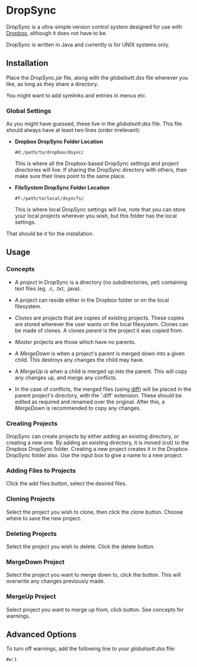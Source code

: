 DropSync
=========

DropSync is a ultra-simple version control system designed for use with [Dropbox](http://www.dropbox.com), although it does not have to be.

DropSync is written in Java and currently is for UNIX systems only.

Installation
------------

Place the _DropSync.jar_ file, along with the _globalsett.dss_ file wherever you like, as long as they share a directory.

You might want to add symlinks and entries in menus etc.

### Global Settings ###

As you might have guessed, these live in the _globalsett.dss_ file. This file should always have at least two lines (order irrelevant):

-	__Dropbox DropSync Folder Location__
	
		#d:/path/to/dropbox/dsync/
		
	This is where all the Dropbox-based DropSync settings and project
    directories	will live. If sharing the DropSync directory with others,
    then make sure their lines point to the same place.

-	__FileSystem DropSync Folder Location__
	
		#f:/path/to/local/dsyncfs/
		
	This is where local DropSync settings will live, note that you can
    store your local projects wherever you wish, but this folder has the
    local settings.

That should be it for the installation.


Usage
-----

### Concepts ###

-   A _project_ in DropSync is a directory (no subdirectories, yet)
    containing text files (eg. .c, .txt, .java).

-   A project can reside either in the Dropbox folder or on the local
    filesystem.

-   _Clones_ are projects that are copies of existing projects. These
    copies are stored wherever the user wants on the local filesystem.
    Clones can be made of clones. A clones _parent_ is the project it was
    copied from.

-   _Master_ projects are those which have no parents. 

-   A _MergeDown_ is when a project's parent is merged down into a given
    child. This destroys any changes the child may have.

-   A _MergeUp_ is when a child is merged up into the parent. This will
    copy any changes up, and merge any conflicts.

-   In the case of conflicts, the merged files (using [diff](http://www.gnu.org/software/diffutils/)) will be
    placed in the parent project's directory, with the '.diff' extension.
    These should be edited as required and renamed over the original.
    After this, a _MergeDown_ is recommended to copy any changes.



### Creating Projects ###

DropSync can create projects by either adding an existing directory, or
creating a new one. By adding an existing directory, it is moved (cut) to
the Dropbox DropSync folder. Creating a new project creates it in the
Dropbox DropSync folder also. Use the input box to give a name to a new
project.

### Adding Files to Projects ###

Click the add files button, select the desired files.

### Cloning Projects ###

Select the project you wish to clone, then click the clone button.
Choose where to save the new project.

### Deleting Projects ###

Select the project you wish to delete. Click the delete button.

### MergeDown Project ###

Select the project you want to merge down to, click the button. This will
overwrite any changes previously made.

### MergeUp Project ###

Select project you want to merge up from, click button. See concepts for
warnings.

Advanced Options
----------------

To turn off warnings, add the following line to your _globalsett.dss_
file:

    #w:1

